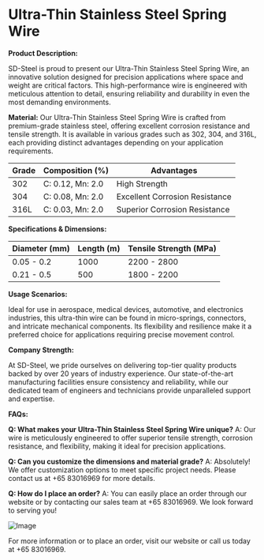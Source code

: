 # Ultra-Thin Stainless Steel Spring Wire

**Product Description:**

SD-Steel is proud to present our Ultra-Thin Stainless Steel Spring Wire, an innovative solution designed for precision applications where space and weight are critical factors. This high-performance wire is engineered with meticulous attention to detail, ensuring reliability and durability in even the most demanding environments.

**Material:**
Our Ultra-Thin Stainless Steel Spring Wire is crafted from premium-grade stainless steel, offering excellent corrosion resistance and tensile strength. It is available in various grades such as 302, 304, and 316L, each providing distinct advantages depending on your application requirements.

| Grade | Composition (%) | Advantages |
|-------|-----------------|------------|
| 302   | C: 0.12, Mn: 2.0 | High Strength |
| 304   | C: 0.08, Mn: 2.0 | Excellent Corrosion Resistance |
| 316L  | C: 0.03, Mn: 2.0 | Superior Corrosion Resistance |

**Specifications & Dimensions:**

| Diameter (mm) | Length (m) | Tensile Strength (MPa) |
|---------------|------------|------------------------|
| 0.05 - 0.2    | 1000       | 2200 - 2800            |
| 0.21 - 0.5    | 500        | 1800 - 2200            |

**Usage Scenarios:**

Ideal for use in aerospace, medical devices, automotive, and electronics industries, this ultra-thin wire can be found in micro-springs, connectors, and intricate mechanical components. Its flexibility and resilience make it a preferred choice for applications requiring precise movement control.

**Company Strength:**

At SD-Steel, we pride ourselves on delivering top-tier quality products backed by over 20 years of industry experience. Our state-of-the-art manufacturing facilities ensure consistency and reliability, while our dedicated team of engineers and technicians provide unparalleled support and expertise.

**FAQs:**

**Q: What makes your Ultra-Thin Stainless Steel Spring Wire unique?**
A: Our wire is meticulously engineered to offer superior tensile strength, corrosion resistance, and flexibility, making it ideal for precision applications.

**Q: Can you customize the dimensions and material grade?**
A: Absolutely! We offer customization options to meet specific project needs. Please contact us at +65 83016969 for more details.

**Q: How do I place an order?**
A: You can easily place an order through our website or by contacting our sales team at +65 83016969. We look forward to serving you!

![Image](https://github.com/user-attachments/assets/2567258e-e124-4816-932d-1809bd27ef0b)

For more information or to place an order, visit our website or call us today at +65 83016969.